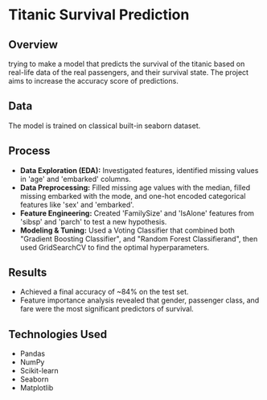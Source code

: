 # Titanic Survival Prediction

## Overview
trying to make a model that predicts the survival of the titanic based on real-life data of the real passengers, and their survival state. The project aims to increase the accuracy score of predictions.

## Data
The model is trained on classical built-in seaborn dataset. 

## Process
* **Data Exploration (EDA):** Investigated features, identified missing values in 'age' and 'embarked' columns.
* **Data Preprocessing:** Filled missing age values with the median, filled missing embarked with the mode, and one-hot encoded categorical features like 'sex' and 'embarked'.
* **Feature Engineering:** Created 'FamilySize' and 'IsAlone' features from 'sibsp' and 'parch' to test a new hypothesis.
* **Modeling & Tuning:** Used a Voting Classifier that combined both "Gradient Boosting Classifier", and "Random Forest Classifierand", then used GridSearchCV to find the optimal hyperparameters.

## Results
* Achieved a final accuracy of ~84% on the test set.
* Feature importance analysis revealed that gender, passenger class, and fare were the most significant predictors of survival.

## Technologies Used
* Pandas
* NumPy
* Scikit-learn
* Seaborn
* Matplotlib
